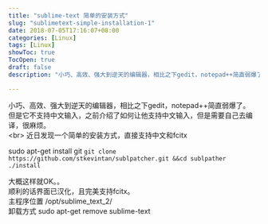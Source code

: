 ```yaml
---
title: "sublime-text 简单的安装方式"
slug: "sublimetext-simple-installation-1"
date: 2018-07-05T17:16:07+08:00
categories: [Linux]
tags: [Linux]
showToc: true
TocOpen: true
draft: false
description: "小巧、高效、强大到逆天的编辑器，相比之下gedit，notepad++简直弱爆了。但是它不支持中文输入，之前介绍了如何让他支持中文输入，但是"

---
```

                
小巧、高效、强大到逆天的编辑器，相比之下gedit，notepad++简直弱爆了。  
但是它不支持中文输入，之前介绍了如何让他支持中文输入，但是需要自己去编译，很麻烦。  
<br\>
近日发现一个简单的安装方式，直接支持中文和fcitx  

sudo apt-get install git
`git clone https://github.com/stkevintan/sublpatcher.git &&cd sublpather
./install`

大概这样就OK。。  
顺利的话界面已汉化，且完美支持fcitx。  
主程序位置 /opt/sublime_text_2/  
卸载方式 sudo apt-get remove sublime-text
